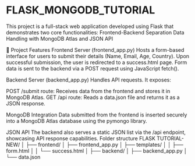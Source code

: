 # FLASK_MONGODB_TUTORIAL
This project is a full-stack web application developed using Flask that demonstrates two core functionalities:
Frontend-Backend Separation
Data Handling with MongoDB Atlas and JSON API

🔧 Project Features
Frontend Server (frontend_app.py)
Hosts a form-based interface for users to submit their details (Name, Email, Age, Country). Upon successful submission, the user is redirected to a success.html page. Form data is sent to the backend via a POST request using JavaScript fetch().

Backend Server (backend_app.py)
Handles API requests. It exposes:

POST /submit route: Receives data from the frontend and stores it in MongoDB Atlas.
GET /api route: Reads a data.json file and returns it as a JSON response.

MongoDB Integration
Data submitted from the frontend is inserted securely into a MongoDB Atlas database using the pymongo library.

JSON API
The backend also serves a static JSON list via the /api endpoint, showcasing API response capabilities.
Folder structure
FLASK TUTORIAL-NEW/
│
├── frontend/
│   ├── frontend_app.py
│   ├── templates/
│   │   ├── form.html
│   │   └── success.html
│
├── backend/
│   ├── backend_app.py
│   └── data.json

